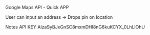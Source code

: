 Google Maps API - Quick APP

User can input an address -> Drops pin on location



Notes
API KEY
AIzaSyBJxGnSC8mxmDHI8nG8kuKCYX_0LhLlOhU


  <!-- Google maps api  -->
  <script id="map" type="text/javascript" src="https://maps.googleapis.com/maps/api/js?key=AIzaSyBJxGnSC8mxmDHI8nG8kuKCYX_0LhLlOhU"> </script>
